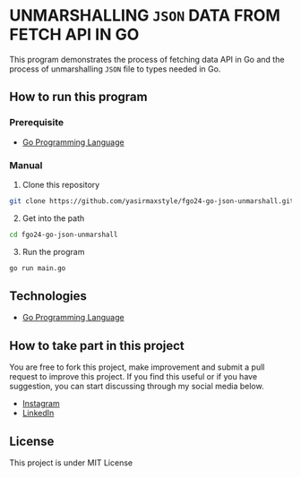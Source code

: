 # UNMARSHALLING `JSON` DATA FROM FETCH API IN GO
This program demonstrates the process of fetching data API in Go and the process of unmarshalling `JSON` file to types needed in Go.

## How to run this program
### Prerequisite
- [Go Programming Language](https://go.dev/)

### Manual

1. Clone this repository
```bash
git clone https://github.com/yasirmaxstyle/fgo24-go-json-unmarshall.git
```
2. Get into the path
```bash
cd fgo24-go-json-unmarshall
```
3. Run the program
```bash
go run main.go
```

## Technologies
- [Go Programming Language](https://go.dev/)

## How to take part in this project
You are free to fork this project, make improvement and submit a pull request to improve this project. If you find this useful or if you have suggestion, you can start discussing through my social media below.
- [Instagram](https://www.instagram.com/yasirmaxstyle/)
- [LinkedIn](https://www.linkedin.com/in/muhamad-yasir-806230117/)

## License
This project is under MIT License
